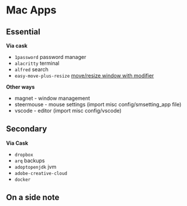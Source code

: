 # Mac Apps

## Essential

**Via cask**

- `1password` password manager
- `alacritty` terminal
- `alfred` search
- `easy-move-plus-resize` [move/resize window with modifier](https://github.com/dmarcotte/easy-move-resize)

**Other ways**

- magnet - window management
- steermouse - mouse settings (import misc config/smsetting_app file)
- vscode - editor (import misc config/vscode)

## Secondary

**Via Cask**

- `dropbox`
- `arq` backups
- `adoptopenjdk` jvm
- `adobe-creative-cloud`
- `docker`

## On a side note

